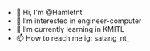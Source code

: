 - 👋 Hi, I’m @Hamletnt
- 👀 I’m interested in engineer-computer
- 🌱 I’m currently learning in KMITL
- 📫 How to reach me ig: satang_nt_

<!---
Hamletnt/Hamletnt is a ✨ special ✨ repository because its `README.md` (this file) appears on your GitHub profile.
You can click the Preview link to take a look at your changes.
--->
